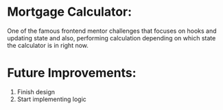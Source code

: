 # Mortgage Calculator:

One of the famous frontend mentor challenges that focuses on hooks and updating state and also, performing calculation depending on which state the calculator is in right now.

# Future Improvements:
1. Finish design
2. Start implementing logic
